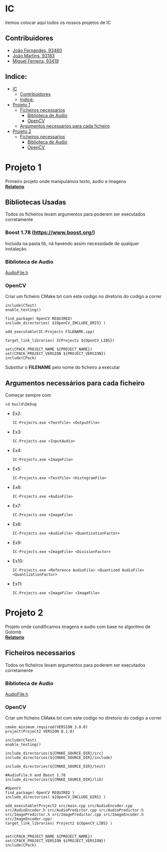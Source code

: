 # IC
Iremos colocar aqui todos os nossos projetos de IC

## Contribuidores
- [João Fernandes, 93460](https://github.com/GilFernandes2000)
- [João Martins, 93183](https://github.com/jfngsea)
- [Miguel Ferreira, 93419](https://github.com/mgLTF)
  
## Indice:
- [IC](#ic)
  - [Contribuidores](#contribuidores)
  - [Indice:](#indice)
- [Projeto 1](#projeto-1)
  - [Ficheiros necessarios](#ficheiros-necessarios)
    - [Biblioteca de Audio](#biblioteca-de-audio)
    - [OpenCV](#opencv)
  - [Argumentos necessários para cada ficheiro](#argumentos-necessários-para-cada-ficheiro)
- [Projeto 2](#projeto-2)
  - [Ficheiros necessarios](#ficheiros-necessarios-1)
    - [Biblioteca de Audio](#biblioteca-de-audio-1)
    - [OpenCV](#opencv-1)

# Projeto 1
Primeiro projeto onde manipulamos texto, audio e imagens \
[**Relatorio**](https://github.com/GilFernandes2000/IC-projects/blob/main/Project1/Project1_IC.pdf)  


## Bibliotecas Usadas
Todos os ficheiros levam argumentos para poderem ser executados corretamente
### Boost 1.78 (https://www.boost.org/)
Incluida na pasta lib, nã havendo assim necessidade de qualquer instalação.

### Biblioteca de Audio

[AudioFile.h](https://github.com/GilFernandes2000/IC-projects/blob/main/Project1/AudioFile.h)

### OpenCV
Criar um ficheiro CMake.txt com este codigo no diretorio do codigo a correr 
````
include(CTest)
enable_testing()

find_package( OpenCV REQUIRED)
include_directories( ${OpenCV_INCLUDE_DRIS} )

add_executable(IC-Projects FILENAME.cpp) 

target_link_libraries( ICProjects ${OpenCV_LIBS})

set(CPACK_PROJECT_NAME ${PROJECT_NAME})
set(CPACK_PROJECT_VERSION ${PROJECT_VERSION})
include(CPack)
````
Substitur o **FILENAME** pelo nome do ficheiro a executar 

## Argumentos necessários para cada ficheiro
Começar sempre com
````
cd build\Debug
````
- Ex2:
  ````
  IC-Projects.exe <TextFile> <OutputFile>
  ````
- Ex3:
  ````
  IC-Projects.exe <InputAudio>
  ````
- Ex4:
  ````
  IC-Projects.exe <ImageFile>
  ````
- Ex5:
  ````
  IC-Projects.exe <TextFile> <HistogramFile>
  ````
- Ex6:
  ````
  IC-Projects.exe <AudioFile>
  ````
- Ex7:
  ````
  IC-Projects.exe <ImageFile>
  ````
- Ex8:
  ````
  IC-Projects.exe <AudioFile> <QuantizationFactor>
  ````
- Ex9:
  ````
  IC-Projects.exe <ImageFile> <DivisionFactor>
  ````
- Ex10:
  ````
  IC-Projects.exe <Reference AudioFile> <Quantized AudioFile> <QuantizationFactor>
  ````
- Ex11:
  ````
  IC-Projects.exe <ImageFile> <ImageFile>
  ````


# Projeto 2
Projeto onde condificamos imagens e audio com base no algoritmo de Golomb\
[**Relatorio**](https://github.com/GilFernandes2000/IC-projects/blob/main/Project1/Project1_IC.pdf)  


## Ficheiros necessarios
Todos os ficheiros levam argumentos para poderem ser executados corretamente
### Biblioteca de Audio

[AudioFile.h](https://github.com/GilFernandes2000/IC-projects/blob/main/Project1/AudioFile.h)

### OpenCV
Criar um ficheiro CMake.txt com este codigo no diretorio do codigo a correr 
````
cmake_minimum_required(VERSION 3.0.0)
project(Project2 VERSION 0.1.0)

include(CTest)
enable_testing()

include_directories(${CMAKE_SOURCE_DIR}/src)
include_directories(${CMAKE_SOURCE_DIR}/include)

include_directories(${CMAKE_SOURCE_DIR}/test)

#AudioFile.h and Boost 1.78
include_directories(${CMAKE_SOURCE_DIR}/lib)

#OpenCV
find_package( OpenCV REQUIRED )
include_directories( ${OpenCV_INCLUDE_DIRS} )

add_executable(Project2 src/main.cpp src/AudioEncoder.cpp src/AudioEncoder.h src/AudioPredictor.cpp src/AudioPredictor.h src/ImagePredictor.h src/ImagePredictor.cpp src/ImageEncoder.h src/ImageEncoder.cpp)
target_link_libraries( Project2 ${OpenCV_LIBS} )


set(CPACK_PROJECT_NAME ${PROJECT_NAME})
set(CPACK_PROJECT_VERSION ${PROJECT_VERSION})
include(CPack)
````
